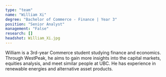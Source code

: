 ```yaml
---
type: "team"
name: "William Xi"
degree: "Bachelor of Commerce - Finance | Year 3"
position: "Senior Analyst"
management: "False"
research: []
headshot: William_Xi.jpg
---
```


William is a 3rd-year Commerce student studying finance and economics. Through WestPeak, he aims to gain more insights into the capital markets, equities analysis, and meet similar people at UBC. He has experience in renewable energies and alternative asset products.
